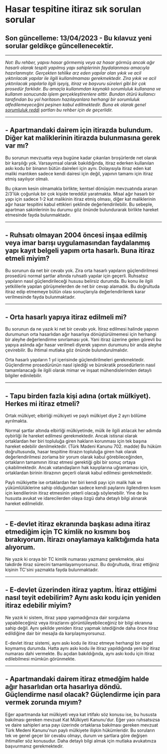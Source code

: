 # Hasar tespitine itiraz sık sorulan sorular 
## Son güncelleme: 13/04/2023 - Bu kılavuz yeni sorular geldikçe güncellenecektir.  
  
------
*Not: Bu rehber, yapısı hasar görmemiş veya az hasar görmüş ancak ağır hasarlı olarak tespiti yapılmış yapı sahiplerinin faydalanması amacıyla hazırlanmıştır. Gerçekten tehlike arz eden yapılar olan yıkık ve acil yıktırılacak yapılar ile ilgili kullanılmaması gerekmektedir. Zira yıkık ve acil yıktırılacak yapılarla ilgili işeyiş, itiraz ve başvuru süreleri gibi bir çok prosedür farklıdır. Bu amaçla kullanımdan kaynaklı sorumluluk kullanana ve kullanım sonucunda işlem gerçekleştirenlere aittir. Bundan ötürü kullanıcı tarafından bu yol haritasını hazılayanlara herhangi bir sorumluluk atfedilemeyeceğini peşinen kabul edilmektedir. Buna ek olarak genel [sorumluluk reddi](https://github.com/symbuzzer/samandag-deprem/blob/main/SORUMLULUK%20REDD%C4%B0.md) şartları bu rehber için de geçerlidir.*  
  
------
## - Apartmandaki dairem için itirazda bulundum. Diğer kat maliklerinin itirazda bulunmasına gerek var mı?
Bu sorunun mevzuatta veya bugüne kadar çıkarılan broşürlerde net olarak bir karşılığı yok. Varsayımsal olarak bakıldığında, itiraz ederken kullanılan askı kodu bir binanın bütün daireleri için aynı. Dolayısıyla itiraz eden kat maliki mantıken sadece kendi dairesi için değil, yapının tamamı için itiraz etmiş sayılıyor olmalı. 

Bu çıkarım kesin olmamakla birlikte; kentsel dönüşüm mevzuatında aranan 2/3'lük çoğunluk bir çok kişide tereddüt yaratmakta. Misal ağır hasarlı bir yapı için sadece 1-2 kat malikinin itiraz etmiş olması, diğer kat maliklerinin ağır hasar tespitini kabul ettikleri şeklinde değerlendirilebilir. Bu sebeple, apartman sakinlerinin bu durumu göz önünde bulundurarak birlikte hareket etmesinde fayda bulunmaktadır.
  
------
## - Ruhsatı olmayan 2004 öncesi inşaa edilmiş veya imar barışı uygulamasından faydalanmış yapı kayıt belgeli yapım orta hasarlı. Buna itiraz etmeli miyim?
Bu sorunun da net bir cevabı yok. Zira orta hasarlı yapıların güçlendirilmesi prosedürü normal şartlar altında ruhsatlı yapılar için geçerli. Ruhsatsız yapıların nasıl güçlendirileceği hususu belirsiz durumda. Bu konu ile ilgili yetkililerle yapılan görüşmelerden de net bir cevap alamadık. Bu doğrultuda itiraz edip etmemeye bütün olası sonuçlarıyla değerlendirilerek karar verilmesinde fayda bulunmaktadır.
  
------
## - Orta hasarlı yapıya itiraz edilmeli mi?
Bu sorunun da ne yazık ki net bir cevabı yok. İtiraz edilmesi halinde yapının durumunun orta hasarlıdan ağır hasarlıya dönüştürülmemesi için herhangi bir aleyhe değerlendirme sınırlaması yok. Yani itiraz üzerine gelen görevli bu yapıya aslında ağır hasar verilmeli diyerek yapının durumunu bir anda aleyhe çevirebilir. Bu ihtimal mutlaka göz önünde bulundurulmalıdır.

Orta hasarlı yapıların 1 yıl içerisinde güçlendirilmeleri gerekmektedir. Güçlendirme prosedürünün nasıl işlediği ve bürokratik prosedürlerin nasıl tamamlanacağı ile ilgili olarak mimar ve inşaat mühendislerinden detaylı bilgiler edinilebilir.
  
------
## - Tapu birden fazla kişi adına (ortak mülkiyet). Herkes mi itiraz etmeli?
Ortak mülkiyet; elbirliği mülkiyeti ve paylı mülkiyet diye 2 ayrı bölüme ayrılmakta. 

Normal şartlar altında elbirliği mülkiyetinde, mülk ile ilgili atılacak her adımda oybirliği ile hareket edilmesi gerekmektedir. Ancak istisnai olarak ortaklardan her biri topluluğa giren hakların korunması için tek başına hareket edebilir denilmektedir. (Türk Madeni Kanunu 702. madde) Bu hüküm doğrultusunda, hasar tespitine itirazın topluluğa giren hak olarak değerlendirilmesi zorlama bir yorum olarak kabul görebileceğinden, ortakların tamamının itiraz etmesi gerektiği gibi bir sonuç ortaya çıkabilmektedir. Ancak vatandaşların hak kayıplarına uğramaması için, ortaklardan birinin itirazının geçerli olarak kabul edilmesi gerekmektedir.

Paylı mülkiyette ise ortaklardan her biri kendi payı için malik hak ve yükümlülüklerine sahip olduğundan sadece kendi paylarını ilgilendiren kısım için kendilerinin itiraz etmesinin yeterli olacağı söylenebilir. Yine de bu hususta avukat ve idarecilerden olaya özgü daha detaylı bilgi alınarak hareket edilmelidir. 
  
------
## - E-devlet itiraz ekranında başkası adına itiraz etmediğim için TC kimlik no kısmını boş bırakıyorum. İtirazı onaylamaya kalktığımda hata alıyorum.
Ne yazık ki oraya bir TC kimlik numarası yazmanız gerekmekte, aksi takdirde itiraz sürecini tamamlayamıyorsunuz. Bu doğrultuda, itiraz ettiğiniz kişinin TC'sini yazmakta fayda bulunmaktadır. 
  
------
## - E-devlet üzerinden itiraz yaptım. İtiraz ettiğimi nasıl teyit edebilirim? Aynı askı kodu için yeniden itiraz edebilir miyim?
Ne yazık ki sistem, itiraz yapıp yapmadığınıza dair sorgulama yapabileceğiniz veya itirazlarını görüntüleyebileceğiniz bir bilgi ekranına sahip değil. Aynı şekilde yeniden itiraz yapmak istediğinde daha önce itiraz edildiğine dair bir mesajla da karşılaşmıyorsunuz.

E-devlet itiraz sistemi, aynı askı kodu ile itiraz etmeye herhangi bir engel koymamış durumda. Hatta aynı askı kodu ile itiraz yapıldığında yeni bir itiraz numarası dahi vermekte. Bu açıdan bakıldığında, aynı askı kodu için itiraz edilebilmesi mümkün görünmekte.
  
------
## - Apartmandaki dairem itiraz etmedğim halde ağır hasarlıdan orta hasarlıya döndü. Güçlendirme nasıl olacak? Güçlendirme için para vermek zorunda mıyım?  
Eğer apartmanda kat mülkiyeti veya kat irtifakı söz konusu ise, bu hususta bakılması gereken mevzuat Kat Mülkiyeti Kanunu'dur. Eğer yaoı ruhsatsızsa ve daire sahipleri arsa payı üzerinde ortaklarsa bakılması gereken mevzuat Türk Medeni Kanunu'nun paylı mülkiyete ilişkin hükümleridir. Bu soruların tek ve genel geçer bir cevabu olmayı, durum ve şartlara göre değişen ihtimaller söz konusudur. Daha detaylı bilgi almak için mutlaka avukatınıza başvurmanız gerekmektedir.
